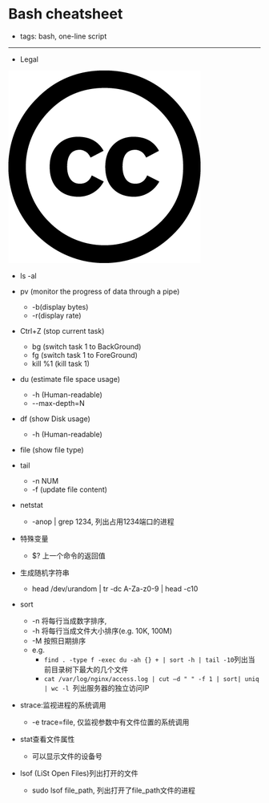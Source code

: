 # Bash cheatsheet

- tags: bash, one-line script

* * *

- Legal

![Creative Commons License 3.0](CC.png "CC 3.0")
  
- ls -al
- pv (monitor the progress of data through a pipe)
  - -b(display bytes)
  - -r(display rate)
- Ctrl+Z (stop current task)
  - bg (switch task 1 to BackGround)
  - fg (switch task 1 to ForeGround)
  - kill %1 (kill task 1)
- du (estimate file space usage)
  - -h (Human-readable)
  - --max-depth=N
- df (show Disk usage)
  - -h (Human-readable)
- file (show file type)

- tail
  - -n NUM
  - -f (update file content)

- netstat
  - -anop | grep 1234, 列出占用1234端口的进程
- 特殊变量
  - $? 上一个命令的返回值
- 生成随机字符串
  - head /dev/urandom | tr -dc A-Za-z0-9 | head -c10
- sort
  - -n 将每行当成数字排序,
  - -h 将每行当成文件大小排序(e.g. 10K, 100M)
  - -M 按照日期排序
  - e.g.
    - `find . -type f -exec du -ah {} + | sort -h | tail -10`列出当前目录树下最大的几个文件
    - `cat /var/log/nginx/access.log | cut –d " " -f 1 | sort| uniq | wc -l `列出服务器的独立访问IP
- strace:监视进程的系统调用
  - -e trace=file, 仅监视参数中有文件位置的系统调用
- stat查看文件属性
  - 可以显示文件的设备号
- lsof (LiSt Open Files)列出打开的文件
  - sudo lsof file_path, 列出打开了file_path文件的进程
